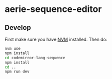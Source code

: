 # aerie-sequence-editor

## Develop

First make sure you have [NVM](https://github.com/nvm-sh/nvm) installed. Then do:

```sh
nvm use
npm install
cd codemirror-lang-sequence
npm install
cd ..
npm run dev
```
